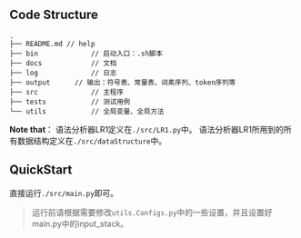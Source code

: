 ## Code Structure

```
.
├── README.md // help
├── bin				// 启动入口：.sh脚本
├── docs			// 文档
├── log				// 日志
├── output		// 输出：符号表、常量表、词素序列、token序列等
├── src				// 主程序
├── tests			// 测试用例
└── utils			// 全局变量、全局方法
```

**Note that**：
语法分析器LR1定义在`./src/LR1.py`中。
语法分析器LR1所用到的所有数据结构定义在`./src/dataStructure`中。



## QuickStart

直接运行`./src/main.py`即可。

> 运行前请根据需要修改`utils.Configs.py`中的一些设置，并且设置好main.py中的input_stack。

